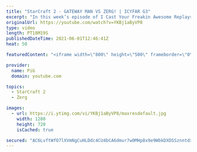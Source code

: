 ```yaml
---
title: "StarCraft 2 - GATEWAY MAN VS ZERG! | ICYFAR G3"
excerpt: "In this week’s episode of I Cast Your Freakin Awesome Replays (ICYFAR) players sent in their StarCraft 2 replays where they can only use two units for the It Takes Two to Tango challenge! Here’s a fun game of protoss versus zerg completing the challenge in humorous fashion.   NEW ICYFAR CHALLENGE: \"Knife"
originalUrl: https://youtube.com/watch?v=YKBj1aByVP8
type: video
length: PT18M19S
publishedDateTime: 2021-06-01T12:46:41Z
heat: 50

featuredContent: "<iframe width=\"800\" height=\"500\" frameborder=\"0\" src=\"https://www.youtube.com/embed/YKBj1aByVP8\" allow=\"accelerometer; autoplay; encrypted-media; gyroscope; picture-in-picture\" allowfullscreen></iframe>"

provider:
  name: PiG
  domain: youtube.com

topics:
  - StarCraft 2
  - Zerg

images:
  - url: https://i.ytimg.com/vi/YKBj1aByVP8/maxresdefault.jpg
    width: 1280
    height: 720
    isCached: true

secured: "AC6LvftWfO7lXVmNgCuHLDdc4CU4bCA6dmur7w0MHp8x9e9WbkDXDSSznntdx3TEujQVBpVk1L2RuzYwHJlF34dmWATlWRe85DymoiOMDtVM5YSbVsDlkJI8CkACZx7p/oxa1fuhG505n0lmCkVKEwIwkm78a0Fo3cpd/fCdle+IqTlnDwRqyMVL0f4saKke7VoNro7Cft+BqyqPDP0ngpCLN70GSTmEUFkOA0DWO6EWL7rmHLfJwbPOl4TjU3o9TJaGZqq1ITAwcgJtdvymulH/ewpJLy66zxhhCH8oapw6snAVUj5WSwylZEmWgLj/sgT31qNq0MeELnsWUUExoc27O4PMZJZNr2eBQpg/ZDMBPdqs1EqMVoYjSU7Ip31VS5W64lmD8MqWDSf/OQHBj/TwmtlrrJnwAQ0sLC3or28=;lgiDSQKH7GMwnBeXqMpdOw=="
---
```


